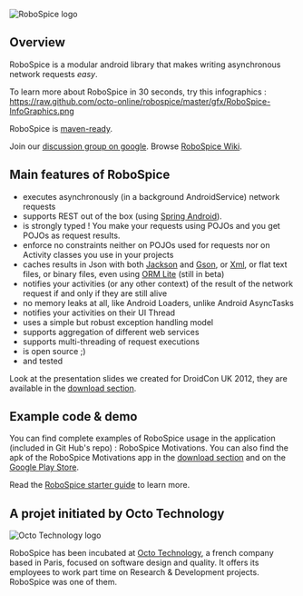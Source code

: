 ![RoboSpice logo](https://raw.github.com/octo-online/robospice/master/gfx/Robospice-logo-white-background.png)

Overview
--------

RoboSpice is a modular android library that makes writing asynchronous network requests *easy*.

To learn more about RoboSpice in 30 seconds, try this infographics : 
https://raw.github.com/octo-online/robospice/master/gfx/RoboSpice-InfoGraphics.png

RoboSpice is [maven-ready](http://search.maven.org/#search%7Cga%7C1%7Crobospice).

Join our [discussion group on google](https://groups.google.com/forum/?fromgroups#!forum/robospice).
Browse [RoboSpice Wiki](https://github.com/octo-online/robospice/wiki).

Main features of RoboSpice
--------------------------

* executes asynchronously (in a background AndroidService) network requests
* supports REST out of the box (using [Spring Android](http://www.springsource.org/spring-android)).
* is strongly typed ! You make your requests using POJOs and you get POJOs as request results.
* enforce no constraints neither on POJOs used for requests nor on Activity classes you use in your projects
* caches results in Json with both [Jackson](http://jackson.codehaus.org/) and [Gson](http://code.google.com/p/google-gson/), 
or [Xml](http://simple.sourceforge.net/), or flat text files, or binary files, even using [ORM Lite](http://ormlite.com/sqlite_java_android_orm.shtml) (still in beta)
* notifies your activities (or any other context) of the result of the network request if and only if they are still alive
* no memory leaks at all, like Android Loaders, unlike Android AsyncTasks
* notifies your activities on their UI Thread
* uses a simple but robust exception handling model
* supports aggregation of different web services
* supports multi-threading of request executions
* is open source ;) 
* and tested

Look at the presentation slides we created for DroidCon UK 2012, they are available in the [download section](https://github.com/octo-online/robospice/downloads).

Example code & demo
-------------------

You can find complete examples of RoboSpice usage in the application (included in Git Hub's repo) : RoboSpice Motivations.
You can also find the apk of the RoboSpice Motivations app in the [download section](https://github.com/octo-online/robospice/downloads) and on the [Google Play Store](http://goo.gl/pzqH4).

Read the [RoboSpice starter guide](https://github.com/octo-online/robospice/wiki) to learn more.


A projet initiated by Octo Technology 
-------------------------------------

![Octo Technology logo](https://raw.github.com/octo-online/robospice/master/gfx/octo-ascii-logo-blue.png)

RoboSpice has been incubated at [Octo Technology](http://www.octo.com/en), a french company based in Paris, focused on software design and quality. 
It offers its employees to work part time on Research & Development projects. RoboSpice was one of them.



